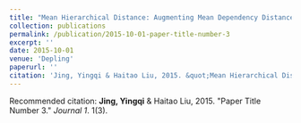 ```yaml
---
title: "Mean Hierarchical Distance: Augmenting Mean Dependency Distance"
collection: publications
permalink: /publication/2015-10-01-paper-title-number-3
excerpt: ''
date: 2015-10-01
venue: 'Depling'
paperurl: ''
citation: 'Jing, Yingqi & Haitao Liu, 2015. &quot;Mean Hierarchical Distance: Augmenting Mean Dependency Distance.&quot; <i>Proceedings of the Third International Conference on Dependency Linguistics</i>. Uppsala, Sweden, August 24-26, pp. 161-170'
---
```



Recommended citation: **Jing, Yingqi** \& Haitao Liu, 2015. "Paper Title Number 3." <i>Journal 1</i>. 1(3).

